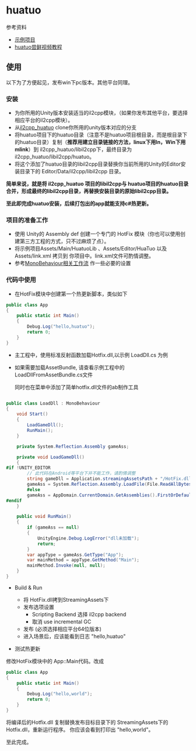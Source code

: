# huatuo

参考资料

- [示例项目](https://github.com/focus-creative-games/huatuo_trial)
- [huatuo尝鲜视频教程](https://www.bilibili.com/video/BV1QL411w7z2/)

## 使用

以下为了方便起见，发布win下pc版本。其他平台同理。

### 安装

- 为你所用的Unity版本安装适当的il2cpp模块，（如果你发布其他平台，要选择相应平台的il2cpp模块）。
- 从[il2cpp_huatuo](https://github.com/pirunxi/il2cpp_huatuo) clone你所用的unity版本对应的分支
- 将huatuo项目下的huatuo目录（注意不是huatuo项目根目录，而是根目录下的huatuo目录）复制（**推荐用建立目录链接的方法，linux下用ln，Win下用mlink**）到 il2cpp_huatuo/libil2cpp下，最终目录为il2cpp_huatuo/libil2cpp/huatuo。
- 将这个添加了huatuo目录的libil2cpp目录替换你当前所用的Unity的Editor安装目录下的 Editor/Data/il2cpp/libil2cpp 目录。

**简单来说，就是将 il2cpp_huatuo 项目的libil2cpp与 huatuo项目的huatuo目录合并，形成最终的libil2cpp目录，再替换安装目录的原始libil2cpp目录。**

**至此即完成huatuo安装，后续打包出的app就能支持c#热更新。**

### 项目的准备工作

- 使用 Unity的 Assembly def 创建一个专门的 HotFix 模块（你也可以使用创建第三方工程的方式，只不过麻烦了点）。
- 将示例项目Assets/Main/HuatuoLib 、Assets/Editor/HuaTuo 以及Assets/link.xml 拷贝到 你项目中。link.xml文件可酌情调整。
- 参考[MonoBehaviour相关工作流](./MonoBehaviour.md) 作一些必要的设置

### 代码中使用

- 在HotFix模块中创建第一个热更新脚本，类似如下

```c#
public class App
{
    public static int Main()
    {
        Debug.Log("hello,huatuo");
        return 0;
    }
}
```

- 主工程中，使用标准反射函数加载Hotfix.dll,以示例 LoadDll.cs 为例

- 如果需要加载AssetBundle, 请查看示例工程中的LoadDllFromAssetBundle.cs文件

  同时也在菜单中添加了简单hotfix.dll文件的ab制作工具

```c#

public class LoadDll : MonoBehaviour
{
    void Start()
    {
        LoadGameDll();
        RunMain();
    }

    private System.Reflection.Assembly gameAss;

    private void LoadGameDll()
    {
#if !UNITY_EDITOR
        // 此代码在Android等平台下并不能工作，请酌情调整
        string gameDll = Application.streamingAssetsPath + "/HotFix.dll";
        gameAss = System.Reflection.Assembly.LoadFile(File.ReadAllBytes(gameDll));
        #else
        gameAss = AppDomain.CurrentDomain.GetAssemblies().FirstOrDefault(assembly => assembly.GetName().Name == "HotFix");
#endif
    }

    public void RunMain()
    {
        if (gameAss == null)
        {
            UnityEngine.Debug.LogError("dll未加载");
            return;
        }
        var appType = gameAss.GetType("App");
        var mainMethod = appType.GetMethod("Main");
        mainMethod.Invoke(null, null);
    }
}
```

- Build & Run
  - 将 HotFix.dll拷到StreamingAssets下
  - 发布选项设置
    - Scripting Backend 选择 il2cpp backend
    - 取消 use incremental GC
  - 发布 (必须选择相应平台64位版本)
  - 进入场景后，应该能看到日志 "hello,huatuo"

- 测试热更新

修改HotFix模块中的 App::Main代码。改成

```c#
public class App
{
    public static int Main()
    {
        Debug.Log("hello,world");
        return 0;
    }
}
```

将编译后的Hotfix.dll 复制替换发布目标目录下的 StreamingAssets下的Hotfix.dll，重新运行程序。
你应该会看到打印出 "hello,world"。

至此完成。

